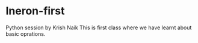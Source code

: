 # Ineron-first
Python session by Krish Naik
This is first class where we have learnt about basic oprations.
